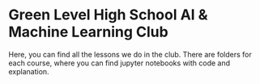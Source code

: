 # Green Level High School AI & Machine Learning Club

Here, you can find all the lessons we do in the club. There are folders for each course, where you can find jupyter notebooks with code and explanation. 
